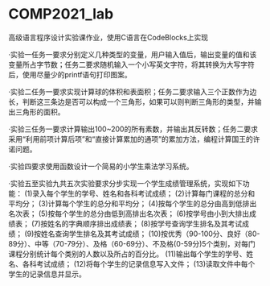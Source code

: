 # COMP2021_lab
高级语言程序设计实验课作业，使用C语言在CodeBlocks上实现

·实验一任务一要求分别定义几种类型的变量，用户输入值后，输出变量的值和该变量所占字节数；任务二要求随机输入一个小写英文字符，将其转换为大写字符后，使用尽量少的printf语句打印图案。

·实验二任务一要求实现计算球的体积和表面积；任务二要求输入三个正数作为边长，判断这三条边是否可以构成一个三角形，如果可以则判断三角形的类型，并输出三角形的面积。

·实验三任务一要求计算输出100~200的所有素数，并输出其反转数；任务二要求采用“利用前项计算后项”和“直接计算累加的通项”的累加方法，编程计算国王的许诺问题。

·实验四要求使用函数设计一个简易的小学生乘法学习系统。

·实验五至实验九共五次实验要求分步实现一个学生成绩管理系统，实现如下功能：
  (1)录入每个学生的学号、姓名和各科考试成绩；
  (2)计算每门课程的总分和平均分；
  (3)计算每个学生的总分和平均分；
  (4)按每个学生的总分由高到低排出名次表；
  (5)按每个学生的总分由低到高排出名次表；
  (6)按学号由小到大排出成绩表；
  (7)按姓名的字典顺序排出成绩表；
  (8)按学号查询学生排名及其考试成绩；
  (9)按姓名查询学生排名及其考试成绩；
  (10)按优秀（90-100分、良好（80-89分）、中等（70-79分）、及格（60-69分）、不及格(0-59分)5个类别，对每门课程分别统计每个类别的人数以及所占的百分比。
  (11)输出每个学生的学号、姓名、各科考试成绩；
  (12)将每个学生的记录信息写入文件；
  (13)读取文件中每个学生的记录信息并显示。
